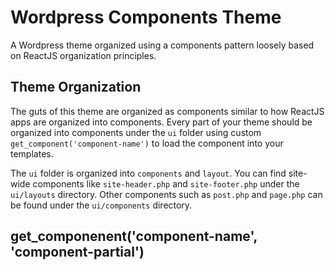 # Wordpress Components Theme

A Wordpress theme organized using a components pattern loosely based on ReactJS organization principles.

## Theme Organization

The guts of this theme are organized as components similar to how ReactJS apps are organized into components. Every part of your theme should be organized into components under the ```ui``` folder using custom ```get_component('component-name')``` to load the component into your templates.

The ```ui``` folder is organized into ```components``` and ```layout```. You can find site-wide components like ```site-header.php``` and ```site-footer.php``` under the ```ui/layouts``` directory. Other components such as ```post.php``` and ```page.php``` can be found under the ```ui/components``` directory.

## get_componenent('component-name', 'component-partial')

